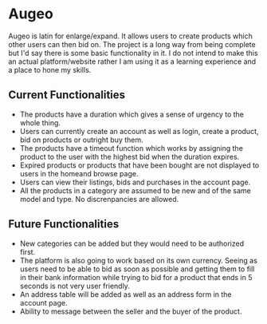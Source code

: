 # Augeo
Augeo is latin for enlarge/expand.
It allows users to create products which other users can then bid on.
The project is a long way from being complete but I'd say there is some basic functionality in it.
I do not intend to make this an actual platform/website rather I am using it as a learning experience and a place to hone my skills.

## Current Functionalities
- The products have a duration which gives a sense of urgency to the whole thing.
- Users can currently create an account as well as login, create a product, bid on products or outright buy them.
- The products have a timeout function which works by assigning the product to the user with the highest bid when the duration expires.
- Expired products or products that have been bought are not displayed to users in the homeand browse page.
- Users can view their listings, bids and purchases in the account page.
- All the products in a category are assumed to be new and of the same model and type. No discrenpancies are allowed.

## Future Functionalities
- New categories can be added but they would need to be authorized first.
- The platform is also going to work based on its own currency. Seeing as users need to be able to bid as soon as possible and getting them to fill in their bank information while trying to bid for a product that ends in 5 seconds is not very user friendly.
- An address table will be added as well as an address form in the account page.
- Ability to message between the seller and the buyer of the product.
